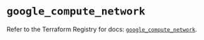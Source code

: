 # `google_compute_network`

Refer to the Terraform Registry for docs: [`google_compute_network`](https://registry.terraform.io/providers/hashicorp/google/6.34.1/docs/resources/compute_network).
